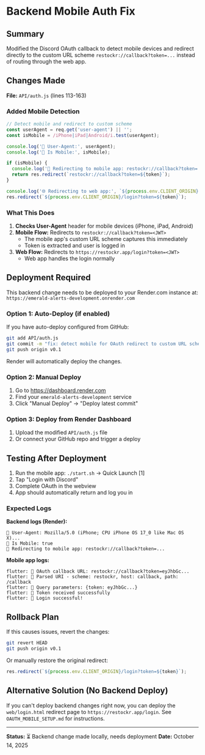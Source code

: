 # Backend Mobile Auth Fix

## Summary

Modified the Discord OAuth callback to detect mobile devices and redirect directly to the custom URL scheme `restockr://callback?token=...` instead of routing through the web app.

## Changes Made

**File:** `API/auth.js` (lines 113-163)

### Added Mobile Detection

```javascript
// Detect mobile and redirect to custom scheme
const userAgent = req.get('user-agent') || '';
const isMobile = /iPhone|iPad|Android/i.test(userAgent);

console.log('📱 User-Agent:', userAgent);
console.log('📱 Is Mobile:', isMobile);

if (isMobile) {
  console.log('📱 Redirecting to mobile app: restockr://callback?token=...');
  return res.redirect(`restockr://callback?token=${token}`);
}

console.log('🌐 Redirecting to web app:', `${process.env.CLIENT_ORIGIN}/login?token=...`);
res.redirect(`${process.env.CLIENT_ORIGIN}/login?token=${token}`);
```

### What This Does

1. **Checks User-Agent** header for mobile devices (iPhone, iPad, Android)
2. **Mobile Flow:** Redirects to `restockr://callback?token=<JWT>`
   - The mobile app's custom URL scheme captures this immediately
   - Token is extracted and user is logged in
3. **Web Flow:** Redirects to `https://restockr.app/login?token=<JWT>`
   - Web app handles the login normally

## Deployment Required

This backend change needs to be deployed to your Render.com instance at:
`https://emerald-alerts-development.onrender.com`

### Option 1: Auto-Deploy (if enabled)

If you have auto-deploy configured from GitHub:

```bash
git add API/auth.js
git commit -m "fix: detect mobile for OAuth redirect to custom URL scheme"
git push origin v0.1
```

Render will automatically deploy the changes.

### Option 2: Manual Deploy

1. Go to https://dashboard.render.com
2. Find your `emerald-alerts-development` service
3. Click "Manual Deploy" → "Deploy latest commit"

### Option 3: Deploy from Render Dashboard

1. Upload the modified `API/auth.js` file
2. Or connect your GitHub repo and trigger a deploy

## Testing After Deployment

1. Run the mobile app: `./start.sh` → Quick Launch [1]
2. Tap "Login with Discord"
3. Complete OAuth in the webview
4. App should automatically return and log you in

### Expected Logs

**Backend logs (Render):**
```
📱 User-Agent: Mozilla/5.0 (iPhone; CPU iPhone OS 17_0 like Mac OS X)...
📱 Is Mobile: true
📱 Redirecting to mobile app: restockr://callback?token=...
```

**Mobile app logs:**
```
flutter: 🔐 OAuth callback URL: restockr://callback?token=eyJhbGc...
flutter: 🔐 Parsed URI - scheme: restockr, host: callback, path: /callback
flutter: 🔐 Query parameters: {token: eyJhbGc...}
flutter: 🔐 Token received successfully
flutter: 🔐 Login successful!
```

## Rollback Plan

If this causes issues, revert the changes:

```bash
git revert HEAD
git push origin v0.1
```

Or manually restore the original redirect:

```javascript
res.redirect(`${process.env.CLIENT_ORIGIN}/login?token=${token}`);
```

## Alternative Solution (No Backend Deploy)

If you can't deploy backend changes right now, you can deploy the `web/login.html` redirect page to `https://restockr.app/login`. See `OAUTH_MOBILE_SETUP.md` for instructions.

---

**Status:** ⏳ Backend change made locally, needs deployment
**Date:** October 14, 2025

